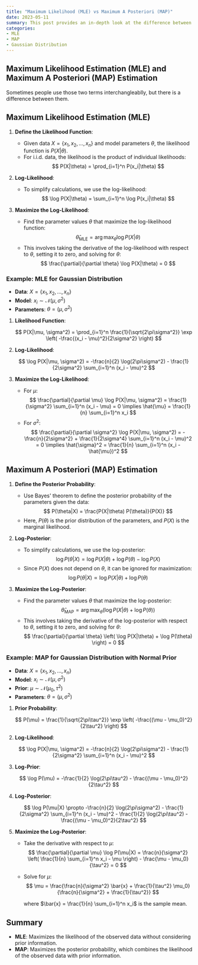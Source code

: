 ```yaml
---
title: "Maximum Likelihood (MLE) vs Maximum A Posteriori (MAP)"
date: 2023-05-11
summary: This post provides an in-depth look at the difference between Maximum Likelihood Estimation (MLE) and Maximum A Posteriori (MAP) Estimation using concrete examples
categories:
- MLE
- MAP
- Gaussian Distribution
---
```


## Maximum Likelihood Estimation (MLE) and Maximum A Posteriori (MAP) Estimation

Sometimes people use those two terms interchangleablly, but there is a difference between them.

## Maximum Likelihood Estimation (MLE)

1. **Define the Likelihood Function**:

   - Given data $X = \{x_1, x_2, \ldots, x_n\}$ and model parameters $\theta$, the likelihood function is $P(X|\theta)$.
   - For i.i.d. data, the likelihood is the product of individual likelihoods:
     $$
     P(X|\theta) = \prod_{i=1}^n P(x_i|\theta)
     $$
2. **Log-Likelihood**:

   - To simplify calculations, we use the log-likelihood:
     $$
     \log P(X|\theta) = \sum_{i=1}^n \log P(x_i|\theta)
     $$
3. **Maximize the Log-Likelihood**:

   - Find the parameter values $\theta$ that maximize the log-likelihood function:
     $$
     \hat{\theta}_{\text{MLE}} = \arg \max_\theta \log P(X|\theta)
     $$
   - This involves taking the derivative of the log-likelihood with respect to $\theta$, setting it to zero, and solving for $\theta$:
     $$
     \frac{\partial}{\partial \theta} \log P(X|\theta) = 0
     $$

### Example: MLE for Gaussian Distribution

- **Data**: $X = \{x_1, x_2, \ldots, x_n\}$
- **Model**: $x_i \sim \mathcal{N}(\mu, \sigma^2)$
- **Parameters**: $\theta = (\mu, \sigma^2)$

1. **Likelihood Function**:

   $$
   P(X|\mu, \sigma^2) = \prod_{i=1}^n \frac{1}{\sqrt{2\pi\sigma^2}} \exp \left( -\frac{(x_i - \mu)^2}{2\sigma^2} \right)
   $$
2. **Log-Likelihood**:

   $$
   \log P(X|\mu, \sigma^2) = -\frac{n}{2} \log(2\pi\sigma^2) - \frac{1}{2\sigma^2} \sum_{i=1}^n (x_i - \mu)^2
   $$
3. **Maximize the Log-Likelihood**:

   - For $\mu$:
     $$
     \frac{\partial}{\partial \mu} \log P(X|\mu, \sigma^2) = \frac{1}{\sigma^2} \sum_{i=1}^n (x_i - \mu) = 0 \implies \hat{\mu} = \frac{1}{n} \sum_{i=1}^n x_i
     $$
   - For $\sigma^2$:
     $$
     \frac{\partial}{\partial \sigma^2} \log P(X|\mu, \sigma^2) = -\frac{n}{2\sigma^2} + \frac{1}{2\sigma^4} \sum_{i=1}^n (x_i - \mu)^2 = 0 \implies \hat{\sigma}^2 = \frac{1}{n} \sum_{i=1}^n (x_i - \hat{\mu})^2
     $$

## Maximum A Posteriori (MAP) Estimation

1. **Define the Posterior Probability**:

   - Use Bayes' theorem to define the posterior probability of the parameters given the data:
     $$
     P(\theta|X) = \frac{P(X|\theta) P(\theta)}{P(X)}
     $$
   - Here, $P(\theta)$ is the prior distribution of the parameters, and $P(X)$ is the marginal likelihood.
2. **Log-Posterior**:

   - To simplify calculations, we use the log-posterior:
     $$
     \log P(\theta|X) = \log P(X|\theta) + \log P(\theta) - \log P(X)
     $$
   - Since $P(X)$ does not depend on $\theta$, it can be ignored for maximization:
     $$
     \log P(\theta|X) \propto \log P(X|\theta) + \log P(\theta)
     $$
3. **Maximize the Log-Posterior**:

   - Find the parameter values $\theta$ that maximize the log-posterior:
     $$
     \hat{\theta}_{\text{MAP}} = \arg \max_\theta \left( \log P(X|\theta) + \log P(\theta) \right)
     $$
   - This involves taking the derivative of the log-posterior with respect to $\theta$, setting it to zero, and solving for $\theta$:
     $$
     \frac{\partial}{\partial \theta} \left( \log P(X|\theta) + \log P(\theta) \right) = 0
     $$

### Example: MAP for Gaussian Distribution with Normal Prior

- **Data**: $X = \{x_1, x_2, \ldots, x_n\}$
- **Model**: $x_i \sim \mathcal{N}(\mu, \sigma^2)$
- **Prior**: $\mu \sim \mathcal{N}(\mu_0, \tau^2)$
- **Parameters**: $\theta = (\mu, \sigma^2)$

1. **Prior Probability**:

   $$
   P(\mu) = \frac{1}{\sqrt{2\pi\tau^2}} \exp \left( -\frac{(\mu - \mu_0)^2}{2\tau^2} \right)
   $$
2. **Log-Likelihood**:

   $$
   \log P(X|\mu, \sigma^2) = -\frac{n}{2} \log(2\pi\sigma^2) - \frac{1}{2\sigma^2} \sum_{i=1}^n (x_i - \mu)^2
   $$
3. **Log-Prior**:

   $$
   \log P(\mu) = -\frac{1}{2} \log(2\pi\tau^2) - \frac{(\mu - \mu_0)^2}{2\tau^2}
   $$
4. **Log-Posterior**:

   $$
   \log P(\mu|X) \propto -\frac{n}{2} \log(2\pi\sigma^2) - \frac{1}{2\sigma^2} \sum_{i=1}^n (x_i - \mu)^2 - \frac{1}{2} \log(2\pi\tau^2) - \frac{(\mu - \mu_0)^2}{2\tau^2}
   $$
5. **Maximize the Log-Posterior**:

   - Take the derivative with respect to $\mu$:
     $$
     \frac{\partial}{\partial \mu} \log P(\mu|X) = \frac{n}{\sigma^2} \left( \frac{1}{n} \sum_{i=1}^n x_i - \mu \right) - \frac{\mu - \mu_0}{\tau^2} = 0
     $$
   - Solve for $\mu$:
     $$
     \mu = \frac{\frac{n}{\sigma^2} \bar{x} + \frac{1}{\tau^2} \mu_0}{\frac{n}{\sigma^2} + \frac{1}{\tau^2}}
     $$

     where $\bar{x} = \frac{1}{n} \sum_{i=1}^n x_i$ is the sample mean.

## Summary

- **MLE**: Maximizes the likelihood of the observed data without considering prior information.
- **MAP**: Maximizes the posterior probability, which combines the likelihood of the observed data with prior information.
